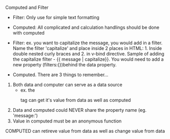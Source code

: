 Computed and Filter

- Filter: Only use for simple text formatting
- Computed: All complicated and calculation handlings should be done with computed


- Filter:
ex. you want to capitalize the message, you would add in a filter. Name the filter 'capitalize' and place inside 2 places in HTML: 1. Inside double nested curly braces and 2. in v-bind directive. Sample of adding the capitalize filter - {{ message | capitalize}}. You would need to add a new property (filters:{})behind the data property.


- Computed. There are 3 things to remember...
1. Both data and computer can serve as a data source
    - ex. the <p> tag can get it's value from data as well as computed
2. Data and computed could NEVER share the property name (eg. 'message:')
3. Value in computed must be an anonymous function


COMPUTED can retireve value from data as well as change value from data